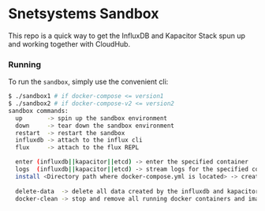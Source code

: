 # Snetsystems Sandbox

This repo is a quick way to get the InfluxDB and Kapacitor Stack spun up and working together with CloudHub.

### Running

To run the `sandbox`, simply use the convenient cli:

```bash
$ ./sandbox1 # if docker-compose <= version1
$ ./sandbox2 # if docker-compose-v2 <= version2
sandbox commands:
  up       -> spin up the sandbox environment
  down     -> tear down the sandbox environment
  restart  -> restart the sandbox
  influxdb -> attach to the influx cli
  flux     -> attach to the flux REPL

  enter (influxdb||kapacitor||etcd) -> enter the specified container
  logs  (influxdb||kapacitor||etcd) -> stream logs for the specified container
  install <Directory path where docker-compose.yml is located> -> create and enable a system service for the sandbox environment. 
  
  delete-data  -> delete all data created by the influxdb and kapacitor and etcd
  docker-clean -> stop and remove all running docker containers and images
```
